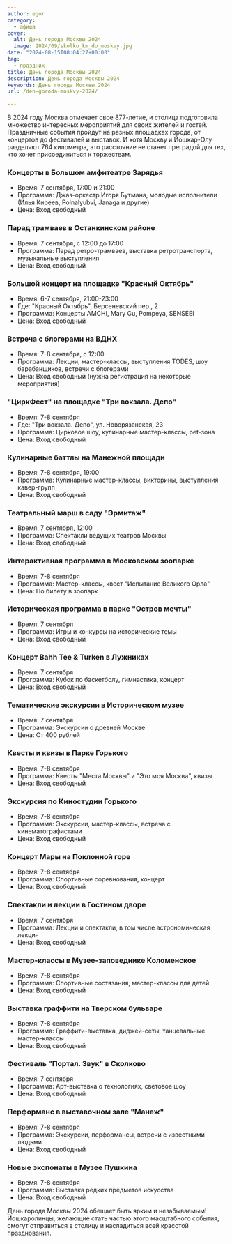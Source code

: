```yaml
---
author: egor
category:
  - афиша
cover:
  alt: День города Москвы 2024
  image: 2024/09/skolko_km_do_moskvy.jpg
date: "2024-08-15T08:04:27+00:00"
tag:
  - праздник
title: День города Москвы 2024
description: День города Москвы 2024
keywords: День города Москвы 2024
url: /den-goroda-moskvy-2024/

---
```

В 2024 году Москва отмечает свое 877-летие, и столица подготовила множество интересных мероприятий для своих жителей и гостей. Праздничные события пройдут на разных площадках города, от концертов до фестивалей и выставок. И хотя Москву и Йошкар-Олу разделяют 764 километра, это расстояние не станет преградой для тех, кто хочет присоединиться к торжествам.

### **Концерты в Большом амфитеатре Зарядья**

- Время: 7 сентября, 17:00 и 21:00
- Программа: Джаз-оркестр Игоря Бутмана, молодые исполнители (Илья Киреев, Polnalyubvi, Janaga и другие)
- Цена: Вход свободный

### **Парад трамваев в Останкинском районе**

- Время: 7 сентября, с 12:00 до 17:00
- Программа: Парад ретро-трамваев, выставка ретротранспорта, музыкальные выступления
- Цена: Вход свободный

### **Большой концерт на площадке "Красный Октябрь"**

- Время: 6-7 сентября, 21:00-23:00
- Где: "Красный Октябрь", Берсеневский пер., 2
- Программа: Концерты AMCHI, Mary Gu, Pompeya, SENSEEI
- Цена: Вход свободный

### **Встреча с блогерами на ВДНХ**

- Время: 7-8 сентября, с 12:00
- Программа: Лекции, мастер-классы, выступления TODES, шоу барабанщиков, встречи с блогерами
- Цена: Вход свободный (нужна регистрация на некоторые мероприятия)

### **"ЦиркФест" на площадке "Три вокзала. Депо"**

- Время: 7-8 сентября
- Где: "Три вокзала. Депо", ул. Новорязанская, 23
- Программа: Цирковое шоу, кулинарные мастер-классы, pet-зона
- Цена: Вход свободный

### **Кулинарные баттлы на Манежной площади**

- Время: 7-8 сентября, 19:00
- Программа: Кулинарные мастер-классы, викторины, выступления кавер-групп
- Цена: Вход свободный

### **Театральный марш в саду "Эрмитаж"**

- Время: 7 сентября, 12:00
- Программа: Спектакли ведущих театров Москвы
- Цена: Вход свободный

### **Интерактивная программа в Московском зоопарке**

- Время: 7-8 сентября
- Программа: Мастер-классы, квест "Испытание Великого Орла"
- Цена: По билету в зоопарк

### **Историческая программа в парке "Остров мечты"**

- Время: 7 сентября
- Программа: Игры и конкурсы на исторические темы
- Цена: Вход свободный

### **Концерт Bahh Tee & Turken в Лужниках**

- Время: 7 сентября
- Программа: Кубок по баскетболу, гимнастика, концерт
- Цена: Вход свободный

### **Тематические экскурсии в Историческом музее**

- Время: 7 сентября
- Программа: Экскурсии о древней Москве
- Цена: От 400 рублей

### **Квесты и квизы в Парке Горького**

- Время: 7-8 сентября
- Программа: Квесты "Места Москвы" и "Это моя Москва", квизы
- Цена: Вход свободный

### **Экскурсия по Киностудии Горького**

- Время: 7-8 сентября
- Программа: Экскурсии, мастер-классы, встреча с кинематографистами
- Цена: Вход свободный

### **Концерт Мары на Поклонной горе**

- Время: 7-8 сентября
- Программа: Спортивные соревнования, концерт
- Цена: Вход свободный

### **Спектакли и лекции в Гостином дворе**

- Время: 7 сентября
- Программа: Лекции и спектакли, в том числе астрономическая лекция
- Цена: Вход свободный

### **Мастер-классы в Музее-заповеднике Коломенское**

- Время: 7-8 сентября
- Программа: Спортивные состязания, мастер-классы для детей
- Цена: Вход свободный

### **Выставка граффити на Тверском бульваре**

- Время: 7-8 сентября
- Программа: Граффити-выставка, диджей-сеты, танцевальные мастер-классы
- Цена: Вход свободный

### **Фестиваль "Портал. Звук" в Сколково**

- Время: 7 сентября
- Программа: Арт-выставка о технологиях, световое шоу
- Цена: Вход свободный

### **Перформанс в выставочном зале "Манеж"**

- Время: 7-8 сентября
- Программа: Экскурсии, перформансы, встречи с известными людьми
- Цена: Вход свободный

### **Новые экспонаты в Музее Пушкина**

- Время: 7-8 сентября
- Программа: Выставка редких предметов искусства
- Цена: Вход свободный

День города Москвы 2024 обещает быть ярким и незабываемым! Йошкаролинцы, желающие стать частью этого масштабного события, смогут отправиться в столицу и насладиться всей красотой празднования.
